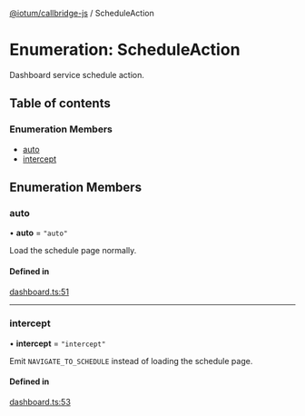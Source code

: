 [@iotum/callbridge-js](../README.md) / ScheduleAction

# Enumeration: ScheduleAction

Dashboard service schedule action.

## Table of contents

### Enumeration Members

- [auto](ScheduleAction.md#auto)
- [intercept](ScheduleAction.md#intercept)

## Enumeration Members

### auto

• **auto** = ``"auto"``

Load the schedule page normally.

#### Defined in

[dashboard.ts:51](https://github.com/iotum/callbridge-js/blob/cbd9966/src/dashboard.ts#L51)

___

### intercept

• **intercept** = ``"intercept"``

Emit `NAVIGATE_TO_SCHEDULE` instead of loading the schedule page.

#### Defined in

[dashboard.ts:53](https://github.com/iotum/callbridge-js/blob/cbd9966/src/dashboard.ts#L53)
